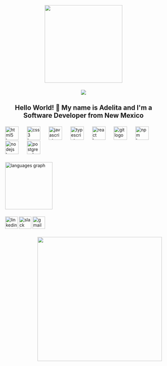 <div align="center">
  <img height="250" src="https://cdn.weasyl.com/~fluffkevlar/submissions/30165/efb64790c6059bf9f32f9922bdfd36fad18bdd135aff5f67e99a7f0f29749042/fluffkevlar-starfield-gif.gif"  />
</div>

###

<div align="center">
  <img src="https://profile-counter.glitch.me/AdelitaMartinez/count.svg?"  />
</div>

###

<h2 align="center">Hello World! 👋 My name is Adelita and I'm a Software Developer from New Mexico</h2>

###

<div align="left">
  <img src="https://cdn.jsdelivr.net/gh/devicons/devicon/icons/html5/html5-original.svg" height="43" alt="html5 logo"  />
  <img width="19" />
  <img src="https://cdn.jsdelivr.net/gh/devicons/devicon/icons/css3/css3-original.svg" height="43" alt="css3 logo"  />
  <img width="19" />
  <img src="https://cdn.jsdelivr.net/gh/devicons/devicon/icons/javascript/javascript-original.svg" height="43" alt="javascript logo"  />
  <img width="19" />
  <img src="https://cdn.jsdelivr.net/gh/devicons/devicon/icons/typescript/typescript-original.svg" height="43" alt="typescript logo"  />
  <img width="19" />
  <img src="https://cdn.jsdelivr.net/gh/devicons/devicon/icons/react/react-original.svg" height="43" alt="react logo"  />
  <img width="19" />
  <img src="https://cdn.jsdelivr.net/gh/devicons/devicon/icons/git/git-original.svg" height="43" alt="git logo"  />
  <img width="19" />
  <img src="https://cdn.jsdelivr.net/gh/devicons/devicon/icons/npm/npm-original-wordmark.svg" height="43" alt="npm logo"  />
  <img width="19" />
  <img src="https://cdn.jsdelivr.net/gh/devicons/devicon/icons/nodejs/nodejs-original.svg" height="43" alt="nodejs logo"  />
  <img width="19" />
  <img src="https://cdn.jsdelivr.net/gh/devicons/devicon/icons/postgresql/postgresql-original.svg" height="43" alt="postgresql logo"  />
</div>

###

<div align="left">
  <img src="https://github-readme-stats.vercel.app/api/top-langs?username=AdelitaMartinez&locale=en&hide_title=false&layout=compact&card_width=320&langs_count=5&theme=dracula&hide_border=false&order=2" height="152" alt="languages graph"  />
</div>

###

<div align="left">
  <img src="https://img.shields.io/static/v1?message=LinkedIn&logo=linkedin&label=&color=0077B5&logoColor=white&labelColor=&style=for-the-badge" height="40" alt="linkedin logo"  />
  <img src="https://img.shields.io/static/v1?message=Slack&logo=slack&label=&color=4A154B&logoColor=white&labelColor=&style=for-the-badge" height="40" alt="slack logo"  />
  <img src="https://img.shields.io/static/v1?message=Gmail&logo=gmail&label=&color=D14836&logoColor=white&labelColor=&style=for-the-badge" height="40" alt="gmail logo"  />
</div>

###

<img align="right" height="400" src="https://i.imgflip.com/8myqjw.gif"  />

###
